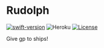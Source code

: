 # Rudolph
[![swift-version](https://img.shields.io/badge/swift-5.2-brightgreen.svg)](https://github.com/apple/swift)
![Heroku](https://heroku-badge.herokuapp.com/?app=hackclub-rudolph)
[![License](https://img.shields.io/badge/license-Apache%202.0-brightgreen.svg)](https://github.com/hackclub/Rudolph/blob/master/LICENSE)

Give gp to ships!

